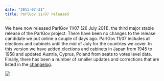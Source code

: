 ```yaml
---
date: "2011-07-31"
title: ParlGov 11/07 released
---
```


We have now released ParlGov 11/07 (26 July 2011), the third major stable release of the ParlGov project. There have been no changes to the release candidate we put online a couple of days ago. ParlGov 11/07 includes all elections and cabinets until the mid of July for the countries we cover. In this version we have added elections and cabinets in Japan from 1945 to 1958 and updated Austria, Cyprus, Poland from seats to votes level data. Finally, there has been a number of smaller updates and corrections that are listed in the [changelog](http://wiki.parlgov.org/wiki/ChangeLog#Version1107).

![](/images/parliament-sweden.jpg)
